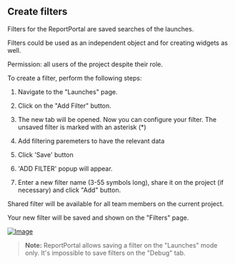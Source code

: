 ## Create filters

Filters for the ReportPortal are saved searches of the launches. 

Filters could be used as an independent object and for creating widgets as well.

Permission: all users of the project despite their role.

To create a filter, perform the following steps:

1. Navigate to the "Launches" page.

2. Click on the "Add Filter" button.

3. The new tab will be opened. Now you can configure your filter. The unsaved filter is marked with an asterisk (\*)

4. Add filtering paremeters to have the relevant data

5. Click 'Save' button

6. 'ADD FILTER' popup will appear.

7. Enter a new filter name (3-55 symbols long), share it on the project (if necessary)
and click "Add" button. 

Shared filter will be available for all team members on the current project.

Your new filter will be saved and shown on the "Filters" page.

[ ![Image](Images/userGuide/filteringLaunches/createFilter.png) ](https://youtu.be/bZLtPv0t3bo)

>**Note:** ReportPortal allows saving a filter on the "Launches" mode only. It's
impossible to save filters on the "Debug" tab.
